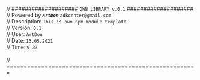 // #################### `OWN LIBRARY v.0.1` ####################<br>
// Powered by **_`ArtDon`_** `adkcenter@gmail.com`<br>
// Description: `This is own npm module template` <br>
// Version: `0.1` <br >
// User: `ArtDon` <br >
// Date: `13.05.2021` <br >
// Time: `9:33` <br >  
// =======================================================
